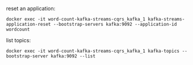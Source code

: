 reset an application:
```
docker exec -it word-count-kafka-streams-cqrs_kafka_1 kafka-streams-application-reset --bootstrap-servers kafka:9092 --application-id wordcount
```

list topics:
```
docker exec -it word-count-kafka-streams-cqrs_kafka_1 kafka-topics --bootstrap-server kafka:9092 --list
```